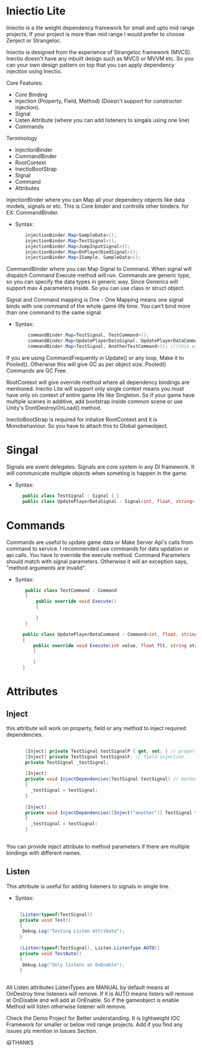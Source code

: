 # Iniectio Lite

Iniectio is a lite weight dependency framework for small and upto mid range projects. If your project is more than mid range I would prefer to choose Zenject or StrangeIoc.

Iniectio is designed from the experience of StrangeIoc framework (MVCS). Inectio doesn't have any inbuilt design such as MVCS or MVVM etc. So you can your own design pattern on top that you can apply dependency injection using Inectio.

Core Features:

 - Core Binding
 - Injection (Property, Field, Method) (Doesn't support for constructor injection).
 - Signal
  - Listen Attribute (where you can add listeners to singals using one line)
  - Commands
  
  Terminology

  - InjectionBinder
  - CommandBinder
  - RootContext
  - InectioBootStrap
  - Signal
  - Command
  - Attributes
 
InjectionBinder where you can Map all your dependecy objects like data models, signals or etc. This is Core binder and controlls other binders. for EX: CommandBinder.

  - Syntax: 
  ``` C#
         injectionBinder.Map<SampleData>();
         injectionBinder.Map<TestSignal>();
         injectionBinder.Map<JumpInputSignal>();
         injectionBinder.Map<OnPlayerDiedSignal>();
         injectionBinder.Map<ISample, SampleData>();
  ```
         

CommandBinder where you can Map Signal to Command. When signal will dispatch Command Execute method will run. Commands are generic type, so you can specify the data types in generic way. Since Generics will support max 4 parameters inside. So you can use class or struct object.

Signal and Command mapping is One - One Mapping means one signal binds with one command of the whole game life time. You can't bind more than one command to the same signal.

  - Syntax:
  ``` C#
          commandBinder.Map<TestSignal, TestCommand>();
          commandBinder.Map<UpdatePlayerDataSignal, UpdatePlayerDataCommand>().Pooled();
          commandBinder.Map<TestSignal, AnotherTestCommand>(); //(this will gives an exception ).
  ```
         
If you are using CommandFrequently in Update() or any loop, Make it to Pooled(). Otherwise this will give GC as per object size. Pooled() Commands are GC Free.

RootContext will give override method where all dependency bindings are mentioned. Inectio Lite will support only single context means you must have only on context of entire game life like Singleton. So if your game have multiple scenes in additive, add bootstrap inside common scene or use Unity's DontDestroyOnLoad() method.

InectioBootStrap is required for initalize RootContext and it is Monobehaviour. So you have to attach this to Global gameobject.

# Singal
Signals are event delegates. Signals are core system in any DI framework. It will communicate multiple objects when someting is happen in the game.

   - Syntax:
   ``` C#
         public class TestSignal : Signal { }
         public class UpdatePlayerDataSignal : Signal<int, float, string> { }
   ```
         
# Commands
Commands are useful to update game data or Make Server Api's calls from command to service. I recommended use commands for data updation or api calls. You have to override the execute method. Command Parameters should match with signal parameters. Otherwise it will an exception says, "method arguments are Invalid".

   - Syntax:
   ``` C#
          public class TestCommand : Command
          {
              public override void Execute()
              {

              }
          }

         public class UpdatePlayerDataCommand : Command<int, float, string>
         {
             public override void Execute(int value, float flt, string str)
             {

             }
         }
   ```
   
   # Attributes
 
   ## Inject
   this attribute will work on property, field or any method to inject required dependencies.
   
   ``` C#
    
          [Inject] private TestSignal testSignalP { get; set; } // property injection
          [Inject] private TestSignal testSignalF; // field injection
          private TestSignal _testSignal;
          
          [Inject]
          private void InjectDependencies(TestSignal testSignal) // method injection
          {
            _testSignal = testSignal;
          }
          
          [Inject]
          private void InjectDependencies([Inject("another")] TestSignal testSignal) // method injection
          {
            _testSignal = testSignal;
          }
          
   ```
   You can provide inject attribute to method parameters if there are multiple bindings with different names.
      
   ## Listen
   This attribute is useful for adding listeners to signals in single line.
   - Syntax:
   ``` C#
        
        [Listen(typeof(TestSignal)]
        private void Test()
        {
         Debug.Log("Testing Listen attribute");
        }
        
        [Listen(typeof(TestSignal), Listen.ListenType.AUTO)]
        private void TestAuto()
        {
         Debug.Log("Only listens at OnEnable");
        }
        
   ```
    
All Listen attributes ListenTypes are MANUAL by default means at OnDestroy time listeners will remove. If it is AUTO means listers will remove at OnDisable and will add at OnEnable. So if the gameobject is enable Method will listen otherwise listener will remove.

Check the Demo Project for Better understanding. It is lightweight IOC Framework for smaller or below mid range projects. Add if you find any issues pls mention in Issues Section.

😃THANKS
